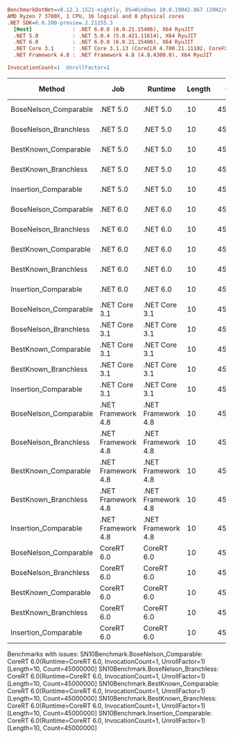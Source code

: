 ``` ini

BenchmarkDotNet=v0.12.1.1521-nightly, OS=Windows 10.0.19042.867 (20H2/October2020Update)
AMD Ryzen 7 3700X, 1 CPU, 16 logical and 8 physical cores
.NET SDK=6.0.100-preview.2.21155.3
  [Host]             : .NET 6.0.0 (6.0.21.15406), X64 RyuJIT
  .NET 5.0           : .NET 5.0.4 (5.0.421.11614), X64 RyuJIT
  .NET 6.0           : .NET 6.0.0 (6.0.21.15406), X64 RyuJIT
  .NET Core 3.1      : .NET Core 3.1.13 (CoreCLR 4.700.21.11102, CoreFX 4.700.21.11602), X64 RyuJIT
  .NET Framework 4.8 : .NET Framework 4.8 (4.8.4300.0), X64 RyuJIT

InvocationCount=1  UnrollFactor=1  

```
|                Method |                Job |            Runtime | Length |    Count |     Mean |   Error |  StdDev | Gen 0 | Gen 1 | Gen 2 | Allocated |
|---------------------- |------------------- |------------------- |------- |--------- |---------:|--------:|--------:|------:|------:|------:|----------:|
| BoseNelson_Comparable |           .NET 5.0 |           .NET 5.0 |     10 | 45000000 | 304.3 ms | 0.98 ms | 0.92 ms |     - |     - |     - |      48 B |
| BoseNelson_Branchless |           .NET 5.0 |           .NET 5.0 |     10 | 45000000 | 148.8 ms | 0.27 ms | 0.24 ms |     - |     - |     - |         - |
|  BestKnown_Comparable |           .NET 5.0 |           .NET 5.0 |     10 | 45000000 | 304.9 ms | 0.70 ms | 0.62 ms |     - |     - |     - |      48 B |
|  BestKnown_Branchless |           .NET 5.0 |           .NET 5.0 |     10 | 45000000 | 111.3 ms | 0.76 ms | 0.71 ms |     - |     - |     - |         - |
|  Insertion_Comparable |           .NET 5.0 |           .NET 5.0 |     10 | 45000000 | 371.5 ms | 2.92 ms | 2.44 ms |     - |     - |     - |      48 B |
| BoseNelson_Comparable |           .NET 6.0 |           .NET 6.0 |     10 | 45000000 | 319.0 ms | 4.19 ms | 3.92 ms |     - |     - |     - |     144 B |
| BoseNelson_Branchless |           .NET 6.0 |           .NET 6.0 |     10 | 45000000 | 148.7 ms | 0.27 ms | 0.24 ms |     - |     - |     - |     144 B |
|  BestKnown_Comparable |           .NET 6.0 |           .NET 6.0 |     10 | 45000000 | 306.3 ms | 1.04 ms | 0.97 ms |     - |     - |     - |     144 B |
|  BestKnown_Branchless |           .NET 6.0 |           .NET 6.0 |     10 | 45000000 | 110.1 ms | 0.45 ms | 0.37 ms |     - |     - |     - |     144 B |
|  Insertion_Comparable |           .NET 6.0 |           .NET 6.0 |     10 | 45000000 | 398.4 ms | 2.48 ms | 2.32 ms |     - |     - |     - |     192 B |
| BoseNelson_Comparable |      .NET Core 3.1 |      .NET Core 3.1 |     10 | 45000000 | 305.1 ms | 1.46 ms | 1.22 ms |     - |     - |     - |   1,336 B |
| BoseNelson_Branchless |      .NET Core 3.1 |      .NET Core 3.1 |     10 | 45000000 | 148.6 ms | 0.32 ms | 0.28 ms |     - |     - |     - |         - |
|  BestKnown_Comparable |      .NET Core 3.1 |      .NET Core 3.1 |     10 | 45000000 | 309.1 ms | 2.64 ms | 2.47 ms |     - |     - |     - |         - |
|  BestKnown_Branchless |      .NET Core 3.1 |      .NET Core 3.1 |     10 | 45000000 | 110.6 ms | 0.37 ms | 0.34 ms |     - |     - |     - |         - |
|  Insertion_Comparable |      .NET Core 3.1 |      .NET Core 3.1 |     10 | 45000000 | 385.0 ms | 2.21 ms | 2.07 ms |     - |     - |     - |   1,384 B |
| BoseNelson_Comparable | .NET Framework 4.8 | .NET Framework 4.8 |     10 | 45000000 | 314.8 ms | 2.13 ms | 1.99 ms |     - |     - |     - |         - |
| BoseNelson_Branchless | .NET Framework 4.8 | .NET Framework 4.8 |     10 | 45000000 | 150.5 ms | 0.62 ms | 0.52 ms |     - |     - |     - |         - |
|  BestKnown_Comparable | .NET Framework 4.8 | .NET Framework 4.8 |     10 | 45000000 | 311.8 ms | 3.82 ms | 3.57 ms |     - |     - |     - |         - |
|  BestKnown_Branchless | .NET Framework 4.8 | .NET Framework 4.8 |     10 | 45000000 | 111.0 ms | 0.72 ms | 0.68 ms |     - |     - |     - |         - |
|  Insertion_Comparable | .NET Framework 4.8 | .NET Framework 4.8 |     10 | 45000000 | 487.0 ms | 3.61 ms | 3.38 ms |     - |     - |     - |         - |
| BoseNelson_Comparable |         CoreRT 6.0 |         CoreRT 6.0 |     10 | 45000000 |       NA |      NA |      NA |     - |     - |     - |         - |
| BoseNelson_Branchless |         CoreRT 6.0 |         CoreRT 6.0 |     10 | 45000000 |       NA |      NA |      NA |     - |     - |     - |         - |
|  BestKnown_Comparable |         CoreRT 6.0 |         CoreRT 6.0 |     10 | 45000000 |       NA |      NA |      NA |     - |     - |     - |         - |
|  BestKnown_Branchless |         CoreRT 6.0 |         CoreRT 6.0 |     10 | 45000000 |       NA |      NA |      NA |     - |     - |     - |         - |
|  Insertion_Comparable |         CoreRT 6.0 |         CoreRT 6.0 |     10 | 45000000 |       NA |      NA |      NA |     - |     - |     - |         - |

Benchmarks with issues:
  SN10Benchmark.BoseNelson_Comparable: CoreRT 6.0(Runtime=CoreRT 6.0, InvocationCount=1, UnrollFactor=1) [Length=10, Count=45000000]
  SN10Benchmark.BoseNelson_Branchless: CoreRT 6.0(Runtime=CoreRT 6.0, InvocationCount=1, UnrollFactor=1) [Length=10, Count=45000000]
  SN10Benchmark.BestKnown_Comparable: CoreRT 6.0(Runtime=CoreRT 6.0, InvocationCount=1, UnrollFactor=1) [Length=10, Count=45000000]
  SN10Benchmark.BestKnown_Branchless: CoreRT 6.0(Runtime=CoreRT 6.0, InvocationCount=1, UnrollFactor=1) [Length=10, Count=45000000]
  SN10Benchmark.Insertion_Comparable: CoreRT 6.0(Runtime=CoreRT 6.0, InvocationCount=1, UnrollFactor=1) [Length=10, Count=45000000]
